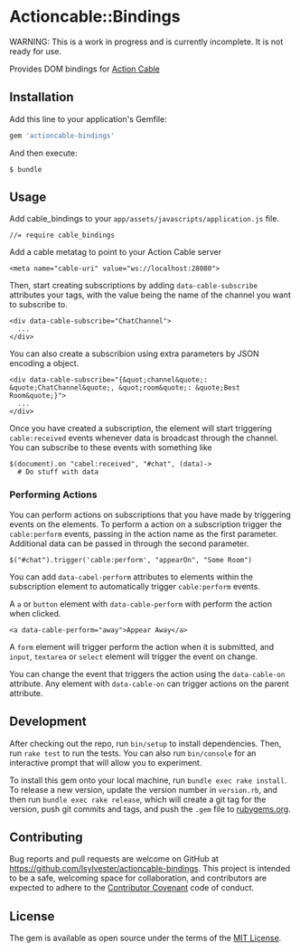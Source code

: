# Actioncable::Bindings

WARNING: This is a work in progress and is currently incomplete. It is not ready for use.

Provides DOM bindings for [Action Cable](https://github.com/rails/actioncable) 


## Installation

Add this line to your application's Gemfile:

```ruby
gem 'actioncable-bindings'
```

And then execute:

    $ bundle

## Usage

Add cable_bindings to your `app/assets/javascripts/application.js` file.

    //= require cable_bindings

Add a cable metatag to point to your Action Cable server

    <meta name="cable-uri" value="ws://localhost:28080">

Then, start creating subscriptions by adding `data-cable-subscribe` attributes your tags, with the value being the name of the channel you want to subscribe to.


    <div data-cable-subscribe="ChatChannel">
      ...
    </div>

You can also create a subscribion using extra parameters by JSON encoding a object.

    <div data-cable-subscribe="{&quot;channel&quote;: &quote;ChatChannel&quote;, &quot;room&quote;: &quote;Best Room&quote;}">
      ...
    </div>

Once you have created a subscription, the element will start triggering `cable:received` events whenever data is broadcast through the channel. You can subscribe to these events with something like

    $(document).on "cabel:received", "#chat", (data)->
      # Do stuff with data

### Performing Actions

You can perform actions on subscriptions that you have made by triggering events on the elements. To perform a action on a subscription trigger the `cable:perform` events, passing in the action name as the first parameter. Additional data can be passed in through the second parameter.

    $("#chat").trigger('cable:perform', "appearOn", "Some Room")

You can add `data-cabel-perform` attributes to elements within the subscription element to automatically trigger `cable:perform` events.

A `a` or `button` element with `data-cable-perform` with perform the action when clicked.

    <a data-cable-perform="away">Appear Away</a>

A  `form` element will trigger perform the action when it is submitted, and `input`, `textarea` or  `select` element will trigger the event on change.

You can change the event that triggers the action using the `data-cable-on` attribute. Any element with `data-cable-on` can trigger actions on the parent attribute.


## Development

After checking out the repo, run `bin/setup` to install dependencies. Then, run `rake test` to run the tests. You can also run `bin/console` for an interactive prompt that will allow you to experiment.

To install this gem onto your local machine, run `bundle exec rake install`. To release a new version, update the version number in `version.rb`, and then run `bundle exec rake release`, which will create a git tag for the version, push git commits and tags, and push the `.gem` file to [rubygems.org](https://rubygems.org).

## Contributing

Bug reports and pull requests are welcome on GitHub at https://github.com/lsylvester/actioncable-bindings. This project is intended to be a safe, welcoming space for collaboration, and contributors are expected to adhere to the [Contributor Covenant](contributor-covenant.org) code of conduct.


## License

The gem is available as open source under the terms of the [MIT License](http://opensource.org/licenses/MIT).

